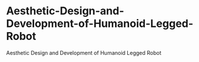 # Aesthetic-Design-and-Development-of-Humanoid-Legged-Robot
Aesthetic Design and Development of Humanoid Legged Robot
